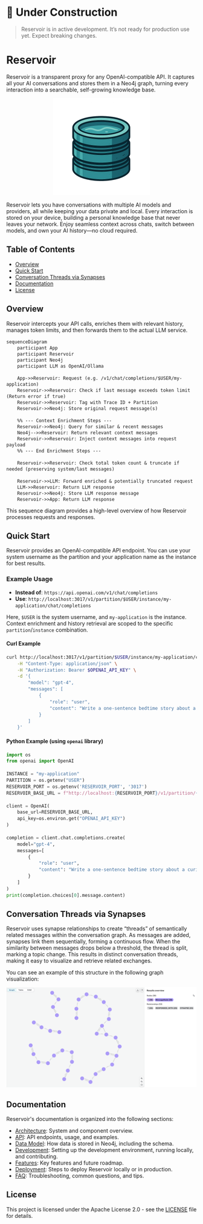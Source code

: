 # 🚧 Under Construction

> Reservoir is in active development. It’s not ready for production use yet. Expect breaking changes.

# Reservoir

Reservoir is a transparent proxy for any OpenAI-compatible API. It captures all your AI conversations and stores them in a Neo4j graph, turning every interaction into a searchable, self-growing knowledge base.

<p align="center"><img src="./docs/logo_2d.png" width="256" alt="Reservoir Logo"/></p>

Reservoir lets you have conversations with multiple AI models and providers, all while keeping your data private and local. Every interaction is stored on your device, building a personal knowledge base that never leaves your network. Enjoy seamless context across chats, switch between models, and own your AI history—no cloud required.

## Table of Contents
- [Overview](#overview)
- [Quick Start](#quick-start)
- [Conversation Threads via Synapses](#conversation-threads-via-synapses)
- [Documentation](#documentation)
- [License](#license)

## Overview
Reservoir intercepts your API calls, enriches them with relevant history, manages token limits, and then forwards them to the actual LLM service.

```mermaid
sequenceDiagram
    participant App
    participant Reservoir
    participant Neo4j
    participant LLM as OpenAI/Ollama

    App->>Reservoir: Request (e.g. /v1/chat/completions/$USER/my-application)
    Reservoir->>Reservoir: Check if last message exceeds token limit (Return error if true)
    Reservoir->>Reservoir: Tag with Trace ID + Partition
    Reservoir->>Neo4j: Store original request message(s)

    %% --- Context Enrichment Steps ---
    Reservoir->>Neo4j: Query for similar & recent messages
    Neo4j-->>Reservoir: Return relevant context messages
    Reservoir->>Reservoir: Inject context messages into request payload
    %% --- End Enrichment Steps ---

    Reservoir->>Reservoir: Check total token count & truncate if needed (preserving system/last messages)

    Reservoir->>LLM: Forward enriched & potentially truncated request
    LLM->>Reservoir: Return LLM response
    Reservoir->>Neo4j: Store LLM response message
    Reservoir->>App: Return LLM response
```

This sequence diagram provides a high-level overview of how Reservoir processes requests and responses.

## Quick Start

Reservoir provides an OpenAI-compatible API endpoint. You can use your system username as the partition and your application name as the instance for best results.

### Example Usage
- **Instead of**:
  `https://api.openai.com/v1/chat/completions`
- **Use**:
  `http://localhost:3017/v1/partition/$USER/instance/my-application/chat/completions`

Here, `$USER` is the system username, and `my-application` is the instance. Context enrichment and history retrieval are scoped to the specific `partition`/`instance` combination.

#### Curl Example
```bash
curl http://localhost:3017/v1/partition/$USER/instance/my-application/chat/completions \
    -H "Content-Type: application/json" \
    -H "Authorization: Bearer $OPENAI_API_KEY" \
    -d '{
        "model": "gpt-4",
        "messages": [
            {
                "role": "user",
                "content": "Write a one-sentence bedtime story about a brave little toaster."
            }
        ]
    }'
```

#### Python Example (using `openai` library)
```python
import os
from openai import OpenAI

INSTANCE = "my-application"
PARTITION = os.getenv("USER")
RESERVOIR_PORT = os.getenv('RESERVOIR_PORT', '3017')
RESERVOIR_BASE_URL = f"http://localhost:{RESERVOIR_PORT}/v1/partition/{PARTITION}/instance/{INSTANCE}"

client = OpenAI(
    base_url=RESERVOIR_BASE_URL,
    api_key=os.environ.get("OPENAI_API_KEY")
)

completion = client.chat.completions.create(
    model="gpt-4",
    messages=[
        {
            "role": "user",
            "content": "Write a one-sentence bedtime story about a curious robot."
        }
    ]
)
print(completion.choices[0].message.content)
```

## Conversation Threads via Synapses

Reservoir uses synapse relationships to create “threads” of semantically related messages within the conversation graph. As messages are added, synapses link them sequentially, forming a continuous flow. When the similarity between messages drops below a threshold, the thread is split, marking a topic change. This results in distinct conversation threads, making it easy to visualize and retrieve related exchanges.

You can see an example of this structure in the following graph visualization:

![Conversation Graph View](./docs/conversation_graph_view.png)

## Documentation

Reservoir's documentation is organized into the following sections:
- [Architecture](./docs/architecture.md): System and component overview.
- [API](./docs/api.md): API endpoints, usage, and examples.
- [Data Model](./docs/data_model.md): How data is stored in Neo4j, including the schema.
- [Development](./docs/dev.md): Setting up the development environment, running locally, and contributing.
- [Features](./docs/features.md): Key features and future roadmap.
- [Deployment](./docs/deployment.md): Steps to deploy Reservoir locally or in production.
- [FAQ](./docs/faq.md): Troubleshooting, common questions, and tips.

## License

This project is licensed under the Apache License 2.0 - see the [LICENSE](LICENSE) file for details.

